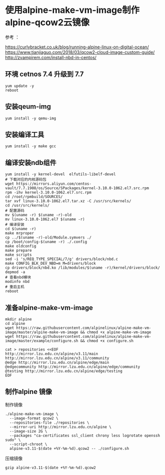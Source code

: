 # 使用alpine-make-vm-image制作alpine-qcow2云镜像


参考 ：

https://curlybracket.co.uk/blog/running-alpine-linux-on-digital-ocean/
https://www.tianjiaguo.com/2018/03/qcow2-cloud-image-custom-guide/
http://zvampirem.com/install-nbd-in-centos/


## 环境 cetnos 7.4  升级到 7.7



```
yum update -y
reboot
```


## 安装qeum-img

```
yum install -y qemu-img
```

## 安装编译工具

```
yum install -y make gcc
```

## 编译安装ndb组件 

```
yum install -y kernel-devel  elfutils-libelf-devel
# 下载对应的内核源码包
wget https://mirrors.aliyun.com/centos-vault/7.7.1908/os/Source/SPackages/kernel-3.10.0-1062.el7.src.rpm
rpm -ihv kernel-3.10.0-1062.el7.src.rpm
cd /root/rpmbuild/SOURCES/
tar xvf linux-3.10.0-1062.el7.tar.xz -C /usr/src/kernels/
cd /usr/src/kernels/
# 配置源码
mv $(uname -r) $(uname -r)-old
mv linux-3.10.0-1062.el7 $(uname -r)
# 编译安装
cd $(uname -r)
make mrproper
cp ../$(uname -r)-old/Module.symvers ./
cp /boot/config-$(uname -r) ./.config
make oldconfig
make prepare
make scripts
sed -i 's/REQ_TYPE_SPECIAL/7/g' drivers/block/nbd.c
make CONFIG_BLK_DEV_NBD=m M=drivers/block
cp drivers/block/nbd.ko /lib/modules/$(uname -r)/kernel/drivers/block/
depmod -a
# 查看nbd模块
modinfo nbd
# 重启主机
reboot
```

## 准备alpine-make-vm-image

```
mkdir alpine
cd alpine
wget https://raw.githubusercontent.com/alpinelinux/alpine-make-vm-image/master/alpine-make-vm-image && chmod +x alpine-make-vm-image
wget https://raw.githubusercontent.com/alpinelinux/alpine-make-vm-image/master/example/configure.sh && chmod +x configure.sh
```

```
cat > repositories <<EOF
http://mirror.lzu.edu.cn/alpine/v3.11/main
http://mirror.lzu.edu.cn/alpine/v3.11/community
@edge http://mirror.lzu.edu.cn/alpine/edge/main
@edgecommunity http://mirror.lzu.edu.cn/alpine/edge/community
@testing http://mirror.lzu.edu.cn/alpine/edge/testing
EOF
```

## 制作alpine 镜像

制作镜像

```
./alpine-make-vm-image \
  --image-format qcow2 \
  --repositories-file ./repositories \
  --mirror-uri http://mirror.lzu.edu.cn/alpine \
  --image-size 2G \
  --packages "ca-certificates ssl_client chrony less logrotate openssh sudo" \
  --script-chroot \
  alpine-v3.11-$(date +%Y-%m-%d).qcow2 -- ./configure.sh
```

压缩镜像

```
gzip alpine-v3.11-$(date +%Y-%m-%d).qcow2 
```

